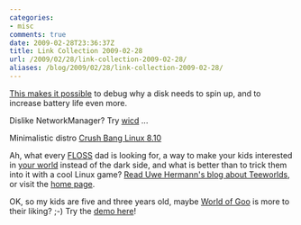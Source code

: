 ```yaml
---
categories:
- misc
comments: true
date: 2009-02-28T23:36:37Z
title: Link Collection 2009-02-28
url: /2009/02/28/link-collection-2009-02-28/
aliases: /blog/2009/02/28/link-collection-2009-02-28/
---
```


[This makes it possible][1] to debug why a disk needs to spin up, and to
increase battery life even more.

Dislike NetworkManager? Try [wicd][2]&nbsp;...

Minimalistic distro [Crush Bang Linux 8.10][3]

Ah, what every [FLOSS][4] dad is looking for, a way to make your kids
interested in [your world][5] instead of the dark side, and what is
better than to trick them into it with a cool Linux game?
[Read Uwe Hermann's blog about Teeworlds][6], or visit the
[home page][7].

OK, so my kids are five and three years old, maybe [World of Goo][8] is
more to their liking? ;-)  Try the [demo here][9]!

[1]: http://www.linuxinsight.com/proc_sys_vm_block_dump.html
[2]: http://wicd.sourceforge.net/
[3]: http://crunchbanglinux.org/
[4]: https://en.wikipedia.org/wiki/Free_and_open-source_software
[5]: http://www.kernel.org/
[6]: http://www.hermann-uwe.de/blog/teeworlds--a-fun-fast-paced-open-source-online-multiplayer-shooter
[7]: http://www.teeworlds.com/
[8]: http://www.worldofgoo.com/
[9]: http://www.worldofgoo.com/dl2.php?lk=demo
